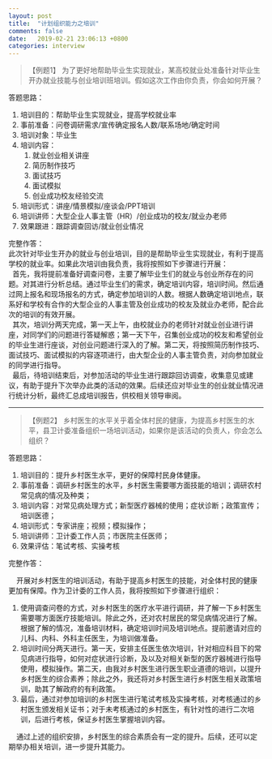 ```yaml
---
layout: post
title:  "计划组织能力之培训"
comments: false
date:   2019-02-21 23:06:13 +0800
categories: interview
---
```


> 【例题1】
> 为了更好地帮助毕业生实现就业，某高校就业处准备针对毕业生开办就业技能与创业培训班培训。假如这次工作由你负责，你会如何开展？

答题思路：

1. 培训目的：帮助毕业生实现就业，提高学校就业率
2. 事前准备：问卷调研需求/宣传确定报名人数/联系场地/确定时间
3. 培训对象：毕业生
4. 培训内容：
    1. 就业创业相关讲座
    2. 简历制作技巧
    3. 面试技巧
    4. 面试模拟
    5. 创业成功校友经验交流
5. 培训形式：讲座/情景模拟/座谈会/PPT培训
6. 培训讲师：大型企业人事主管（HR）/创业成功的校友/就业办老师
7. 效果跟进：跟踪调查回访/就业创业情况



完整作答：
<br>此次针对毕业生开办的就业与创业培训，目的是帮助毕业生实现就业，有利于提高学校的就业率。如果此次培训由我负责，我将按照如下步骤进行开展：
<br>&nbsp;&nbsp;首先，我将提前准备好调查问卷，主要了解毕业生们的就业与创业所存在的问题。对其进行分析总结。通过毕业生们的需求，确定培训内容，培训时间。然后通过网上报名和现场报名的方式，确定参加培训的人数。根据人数确定培训地点，联系好和学校有合作的大型企业的人事主管及创业成功的校友及就业办老师，配合此次的培训的有效开展。
<br>&nbsp;&nbsp;其次，培训分两天完成，第一天上午，由校就业办的老师针对就业创业进行讲座，对同学们的问题进行答疑解惑；第一天下午，召集创业成功的校友和希望创业的毕业生进行座谈，对创业问题进行深入的了解。第二天，将按照简历制作技巧、面试技巧、面试模拟的内容逐项进行，由大型企业的人事主管负责，对向参加就业的同学进行指导。
<br>&nbsp;&nbsp;最后，待培训结束后，对参加活动的毕业生进行跟踪回访调查，收集意见或建议，有助于提升下次举办此类的活动的效果。后续还应对毕业生的创业就业情况进行统计分析，最终汇总成培训报告，供校相关领导审阅。


-------


> 【例题2】
> 乡村医生的水平关乎着全体村民的健康，为提高乡村医生的水平，县卫计委准备组织一场培训活动，如果你是该活动的负责人，你会怎么组织？

答题思路：

1. 培训目的：提升乡村医生水平，更好的保障村民身体健康。
2. 事前准备：调研乡村医生的水平，乡村医生需要哪方面技能的培训；调研农村常见病的情况及种类；
3. 培训内容：对常见病处理方式；新型医疗器械的使用；症状诊断；政策宣传；培训医德；
4. 培训形式：专家讲座；视频；模拟操作；
5. 培训讲师：卫计委工作人员；市医院主任医师；
6. 效果评估：笔试考核、实操考核

完整作答：

&nbsp;&nbsp;&nbsp;&nbsp;开展对乡村医生的培训活动，有助于提高乡村医生的技能，对全体村民的健康更加有保障。作为卫计委的工作人员，我将按照如下步骤进行组织：

1. 使用调查问卷的方式，对乡村医生的医疗水平进行调研，并了解一下乡村医生需要哪方面医疗技能培训。除此之外，还对农村居民的常见病情况进行了解。根据了解的情况，准备培训材料，确定培训时间及培训地点。提前邀请对应的儿科、内科、外科主任医生，为培训做准备。
2. 培训时间分两天进行。第一天，安排主任医生依次培训，针对相应科目下的常见病进行指导，如何对症状进行诊断，及以及对相关新型的医疗器械进行指导使用，模拟操作。第二天，由我对乡村医生进行医生职业道德的培训，以提升乡村医生的综合素养；除此之外，我还将对乡村医生进行乡村医生相关政策培训，助其了解政府的有利政策。
3. 最后，通过对参加培训的乡村医生进行笔试考核及实操考核，对考核通过的乡村医生颁发相关证书；对于未考核通过的乡村医生，有针对性的进行二次培训，后进行考核，保证乡村医生掌握培训内容。

&nbsp;&nbsp;&nbsp;&nbsp;通过上述的组织安排，乡村医生的综合素质会有一定的提升。后续，还可以定期举办相关培训，进一步提升其能力。
